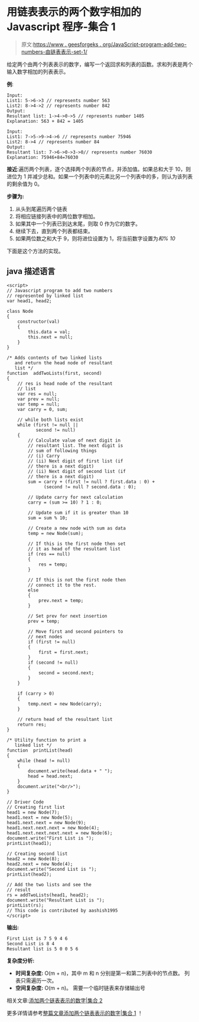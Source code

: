 # 用链表表示的两个数字相加的 Javascript 程序-集合 1

> 原文:[https://www . geesforgeks . org/JavaScript-program-add-two-numbers-由链表表示-set-1/](https://www.geeksforgeeks.org/javascript-program-to-add-two-numbers-represented-by-linked-lists-set-1/)

给定两个由两个列表表示的数字，编写一个返回求和列表的函数。求和列表是两个输入数字相加的列表表示。

**例**:

```
Input: 
List1: 5->6->3 // represents number 563 
List2: 8->4->2 // represents number 842 
Output: 
Resultant list: 1->4->0->5 // represents number 1405 
Explanation: 563 + 842 = 1405

Input: 
List1: 7->5->9->4->6 // represents number 75946
List2: 8->4 // represents number 84
Output: 
Resultant list: 7->6->0->3->0// represents number 76030
Explanation: 75946+84=76030

```

**接近**:遍历两个列表，逐个选择两个列表的节点，并添加值。如果总和大于 10，则进位为 1 并减少总和。如果一个列表中的元素比另一个列表中的多，则认为该列表的剩余值为 0。

**步骤为:**

1.  从头到尾遍历两个链表
2.  将相应链接列表中的两位数字相加。
3.  如果其中一个列表已到达末尾，则取 0 作为它的数字。
4.  继续下去，直到两个列表都结束。
5.  如果两位数之和大于 9，则将进位设置为 1，将当前数字设置为*和% 10*

下面是这个方法的实现。

## java 描述语言

```
<script>
// Javascript program to add two numbers
// represented by linked list
var head1, head2;

class Node 
{
    constructor(val) 
    {
        this.data = val;
        this.next = null;
    }
}

/* Adds contents of two linked lists 
   and return the head node of resultant 
   list */
function  addTwoLists(first, second) 
{
    // res is head node of the resultant 
    // list
    var res = null;
    var prev = null;
    var temp = null;
    var carry = 0, sum;

    // while both lists exist
    while (first != null || 
           second != null) 
    {
        // Calculate value of next digit in 
        // resultant list. The next digit is 
        // sum of following things
        // (i) Carry
        // (ii) Next digit of first list (if 
        // there is a next digit)
        // (ii) Next digit of second list (if 
        // there is a next digit)
        sum = carry + (first != null ? first.data : 0) +
              (second != null ? second.data : 0);

        // Update carry for next calculation
        carry = (sum >= 10) ? 1 : 0;

        // Update sum if it is greater than 10
        sum = sum % 10;

        // Create a new node with sum as data
        temp = new Node(sum);

        // If this is the first node then set
        // it as head of the resultant list
        if (res == null) 
        {
            res = temp;
        }

        // If this is not the first node then 
        // connect it to the rest.
        else 
        {
            prev.next = temp;
        }

        // Set prev for next insertion
        prev = temp;

        // Move first and second pointers to 
        // next nodes
        if (first != null) 
        {
            first = first.next;
        }
        if (second != null)  
        {
            second = second.next;
        }
    }

    if (carry > 0) 
    {
        temp.next = new Node(carry);
    }

    // return head of the resultant list
    return res;
}

/* Utility function to print a 
   linked list */
function  printList(head) 
{
    while (head != null) 
    {
        document.write(head.data + " ");
        head = head.next;
    }
    document.write("<br/>");
}

// Driver Code
// Creating first list
head1 = new Node(7);
head1.next = new Node(5);
head1.next.next = new Node(9);
head1.next.next.next = new Node(4);
head1.next.next.next.next = new Node(6);
document.write("First List is ");
printList(head1);

// Creating second list
head2 = new Node(8);
head2.next = new Node(4);
document.write("Second List is ");
printList(head2);

// Add the two lists and see the 
// result
rs = addTwoLists(head1, head2);
document.write("Resultant List is ");
printList(rs);
// This code is contributed by aashish1995 
</script>
```

**输出:**

```
First List is 7 5 9 4 6 
Second List is 8 4 
Resultant list is 5 0 0 5 6 
```

**复杂度分析:**

*   **时间复杂度:** O(m + n)，其中 m 和 n 分别是第一和第二列表中的节点数。
    列表只需遍历一次。
*   **空间复杂度:** O(m + n)。
    需要一个临时链表来存储输出号

相关文章:[添加两个链表表示的数字|集合 2](https://www.geeksforgeeks.org/sum-of-two-linked-lists/)

更多详情请参考[整篇文章添加两个链表表示的数字|集合 1](https://www.geeksforgeeks.org/add-two-numbers-represented-by-linked-lists/) ！